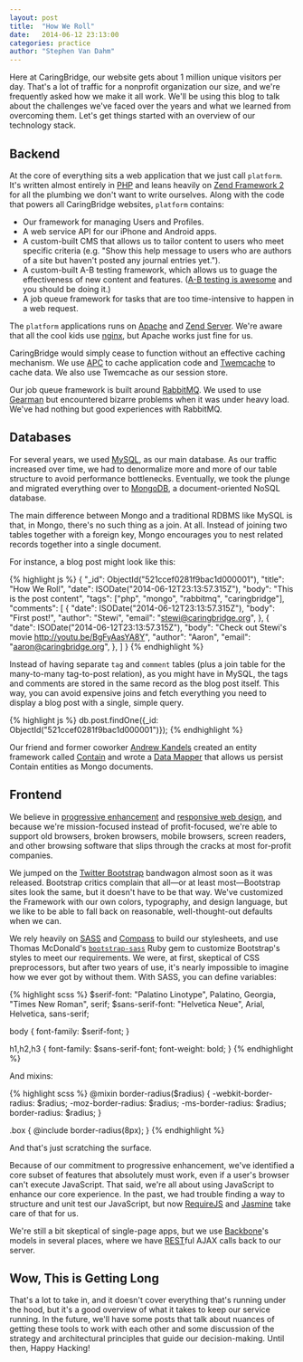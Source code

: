 ```yaml
---
layout: post
title:  "How We Roll"
date:   2014-06-12 23:13:00
categories: practice
author: "Stephen Van Dahm"
---
```


Here at CaringBridge, our website gets about 1 million unique visitors per day.
That's a lot of traffic for a nonprofit organization our size, and we're
frequently asked how we make it all work. We'll be using this blog to talk
about the challenges we've faced over the years and what we learned from
overcoming them. Let's get things started with an overview of our technology
stack.

## Backend ##

At the core of everything sits a web application that we just call `platform`.
It's written almost entirely in [PHP][php] and leans heavily on
[Zend Framework 2][zf2] for all the plumbing we don't want to write ourselves.
Along with the code that powers all CaringBridge websites, `platform`
contains:

   * Our framework for managing Users and Profiles.
   * A web service API for our iPhone and Android apps.
   * A custom-built CMS that allows us to tailor content to users who meet
     specific criteria (e.g. "Show this help message to users who are authors
     of a site but haven't posted any journal entries yet.").
   * A custom-built A-B testing framework, which allows us to guage the
     effectiveness of new content and features. ([A-B testing is awesome][patio11]
     and you should be doing it.)
   * A job queue framework for tasks that are too time-intensive to happen
     in a web request.

The `platform` applications runs on [Apache][apache] and [Zend Server][zs].
We're aware that all the cool kids use [nginx][nginx], but Apache works just
fine for us.

CaringBridge would simply cease to function without an effective caching
mechanism. We use [APC][apc] to cache application code and [Twemcache][twemcache]
to cache data. We also use Twemcache as our session store.

Our job queue framework is built around [RabbitMQ][rabbitmq]. We used to use
[Gearman][gearman] but encountered bizarre problems when it was under heavy load.
We've had nothing but good experiences with RabbitMQ.

## Databases ##

For several years, we used [MySQL][mysql], as our main database. As our traffic
increased over time, we had to denormalize more and more of our table structure
to avoid performance bottlenecks. Eventually, we took the plunge and migrated
everything over to [MongoDB][mongo], a document-oriented NoSQL database.

The main difference between Mongo and a traditional RDBMS like MySQL is that,
in Mongo, there's no such thing as a join. At all. Instead of joining two
tables together with a foreign key, Mongo encourages you to nest related
records together into a single document.

For instance, a blog post might look like this:

{% highlight js %}
{
  "_id": ObjectId("521ccef0281f9bac1d000001"),
  "title": "How We Roll",
  "date": ISODate("2014-06-12T23:13:57.315Z"),
  "body": "This is the post content",
  "tags": ["php", "mongo", "rabbitmq", "caringbridge"],
  "comments": [
    {
      "date": ISODate("2014-06-12T23:13:57.315Z"),
      "body": "First post!",
      "author": "Stewi",
      "email": "stewi@caringbridge.org",
    },
    {
      "date": ISODate("2014-06-12T23:13:57.315Z"),
      "body": "Check out Stewi's movie http://youtu.be/BgFyAasYA8Y",
      "author": "Aaron",
      "email": "aaron@caringbridge.org",
    },
  ]
}
{% endhighlight %}

Instead of having separate `tag` and `comment` tables (plus a join table for
the many-to-many tag-to-post relation), as you might have in
MySQL, the tags and comments are stored in the same record as the blog post
itself. This way, you can avoid expensive joins and fetch everything you need
to display a blog post with a single, simple query.

{% highlight js %}
db.post.findOne({_id: ObjectId("521ccef0281f9bac1d000001")});
{% endhighlight %}

Our friend and former coworker [Andrew Kandels][papa] created an entity
framework called [Contain][contain] and wrote a [Data Mapper][dm] that
allows us persist Contain entities as Mongo documents.

## Frontend ##

We believe in [progressive enhancement][ala] and [responsive web design][rwd],
and because we're mission-focused instead of profit-focused, we're able to
support old browsers, broken browsers, mobile browsers, screen readers, and
other browsing software that slips through the cracks at most for-profit
companies.

We jumped on the [Twitter Bootstrap][twbs] bandwagon almost soon as it was
released. Bootstrap critics complain that all&mdash;or at
least most&mdash;Bootstrap sites look the same, but it doesn't have to be
that way. We've customized the Framework with our own colors, typography, and
design language, but we like to be able to fall back on reasonable, well-thought-out
defaults when we can.

We rely heavily on [SASS][sass] and [Compass][compass] to build our stylesheets,
and use Thomas McDonald's [`bootstrap-sass`][bs-sass] Ruby gem to customize
Bootstrap's styles to meet our requirements. We were, at first, skeptical of CSS
preprocessors, but after two years of use, it's nearly impossible to
imagine how we ever got by without them. With SASS, you can define variables:

{% highlight scss %}
$serif-font: "Palatino Linotype", Palatino, Georgia, "Times New Roman", serif;
$sans-serif-font: "Helvetica Neue", Arial, Helvetica, sans-serif;

body {
  font-family: $serif-font;
}

h1,h2,h3 {
  font-family: $sans-serif-font;
  font-weight: bold;
}
{% endhighlight %}

And mixins:

{% highlight scss %}
@mixin border-radius($radius) {
  -webkit-border-radius: $radius;
  -moz-border-radius: $radius;
  -ms-border-radius: $radius;
  border-radius: $radius;
}

.box {
  @include border-radius(8px);
}
{% endhighlight %}

And that's just scratching the surface.

Because of our commitment to progressive enhancement, we've identified a core
subset of features that absolutely must work, even if a user's browser can't
execute JavaScript. That said, we're all about using JavaScript to enhance our
core experience. In the past, we had trouble finding a way to structure and
unit test our JavaScript, but now [RequireJS][rjs] and [Jasmine][jasmine] take
care of that for us.

We're still a bit skeptical of single-page apps, but we use
[Backbone][backbone]'s models in several places, where we have
[REST][rest]ful AJAX calls back to our server.

## Wow, This is Getting Long ##

That's a lot to take in, and it doesn't cover everything that's running under
the hood, but it's a good overview of what it takes to keep our service running.
In the future, we'll have some posts that talk about nuances of getting these
tools to work with each other and some discussion of the strategy and
architectural principles that guide our decision-making. Until then, Happy Hacking!

[php]: http://php.net/
[zf2]: http://framework.zend.com/
[patio11]: http://www.kalzumeus.com/category/ab-testing/
[apache]: http://httpd.apache.org/
[zs]: http://www.zend.com/en/products/server/
[nginx]: http://nginx.org/
[apc]: http://www.php.net//manual/en/book.apc.php
[twemcache]: https://blog.twitter.com/2012/caching-with-twemcache
[rabbitmq]: http://www.rabbitmq.com/
[gearman]: http://gearman.org/
[mysql]: http://www.mysql.com/
[mongo]: http://www.mongodb.org/
[papa]: http://andrewkandels.com/
[contain]: https://github.com/andrew-kandels/contain
[dm]: http://martinfowler.com/eaaCatalog/dataMapper.html
[twbs]: http://getbootstrap.com/
[ala]: http://alistapart.com/article/understandingprogressiveenhancement/
[rwd]: http://alistapart.com/article/responsive-web-design/
[sass]: http://sass-lang.com/
[compass]: http://compass-style.org/
[bs-sass]: https://github.com/twbs/bootstrap-sass
[rjs]: http://requirejs.org/
[jasmine]: http://jasmine.github.io/
[backbone]: http://jasmine.github.io/
[rest]: http://en.wikipedia.org/wiki/Representational_state_transfer
